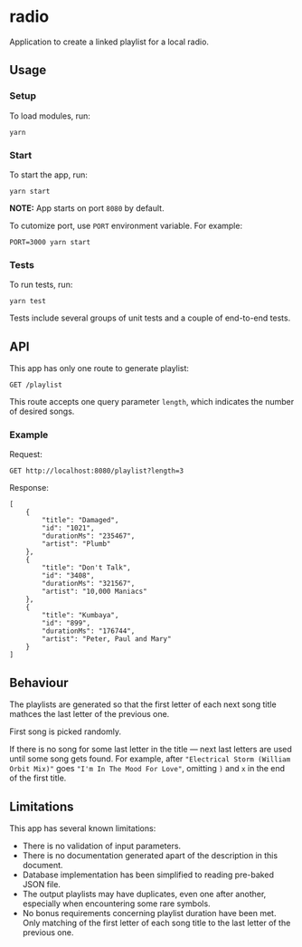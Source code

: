 # radio

Application to create a linked playlist for a local radio.

## Usage

### Setup

To load modules, run:

`yarn`

### Start

To start the app, run:

`yarn start`

**NOTE:** App starts on port `8080` by default.

To cutomize port, use `PORT` environment variable. For example:

`PORT=3000 yarn start`

### Tests

To run tests, run:

`yarn test`

Tests include several groups of unit tests and a couple of end-to-end tests.

## API

This app has only one route to generate playlist:

`GET /playlist`

This route accepts one query parameter `length`, which indicates the number of desired songs.

### Example

Request:

`GET http://localhost:8080/playlist?length=3`

Response:

```
[
    {
        "title": "Damaged",
        "id": "1021",
        "durationMs": "235467",
        "artist": "Plumb"
    },
    {
        "title": "Don't Talk",
        "id": "3408",
        "durationMs": "321567",
        "artist": "10,000 Maniacs"
    },
    {
        "title": "Kumbaya",
        "id": "899",
        "durationMs": "176744",
        "artist": "Peter, Paul and Mary"
    }
]
```

## Behaviour

The playlists are generated so that the first letter of each next song title mathces the last letter
of the previous one.

First song is picked randomly.

If there is no song for some last letter in the title — next last letters are used until some song
gets found. For example, after `"Electrical Storm (William Orbit Mix)"` goes `"I'm In The Mood For
Love"`, omitting `)` and `x` in the end of the first title.

## Limitations

This app has several known limitations:

- There is no validation of input parameters.
- There is no documentation generated apart of the description in this document.
- Database implementation has been simplified to reading pre-baked JSON file.
- The output playlists may have duplicates, even one after another, especially when encountering
  some rare symbols.
- No bonus requirements concerning playlist duration have been met. Only matching of the first
  letter of each song title to the last letter of the previous one.
